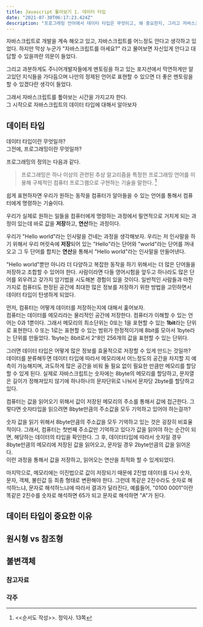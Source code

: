 ```yaml
---
title: Javascript 톺아보기 1. 데이터 타입
date: "2021-07-30T06:17:23.424Z"
description: "프로그래밍 언어에서 데이터 타입은 무엇이고, 왜 중요한지, 그리고 자바스크립트의 데이터 타입은 어떻게 동작하는지 알아보자"
---
```


자바스크립트로 개발을 계속 해오고 있고, 자바스크립트를 어느정도 안다고 생각하고 있었다.
하지만 막상 누군가 "자바스크립트를 아세요?" 라고 물어보면 자신있게 안다고 대답할 수 있을까란 의문이 들었다.

그리고 과분하게도 주니어개발자들에게 멘토링을 하고 있는 포지션에서 막연하게만 알고있던 지식들을 가다듬으며
나만의 정제된 언어로 표현할 수 있으면 더 좋은 멘토링을 할 수 있겠다란 생각이 들었다.

그래서 자바스크립트를 톺아보는 시간을 가지고자 한다.  
그 시작으로 자바스크립트의 데이터 타입에 대해서 알아보자

## 데이터 타입

데이터 타입이란 무엇일까?  
그전에, 프로그래밍이란 무엇일까?

프로그래밍의 정의는 다음과 같다.

> 프로그래밍은 하나 이상의 관련된 추상 알고리즘을 특정한 프로그래밍 언어를 이용해 구체적인 컴퓨터 프로그램으로 구현하는 기술을 말한다.
> [^1]

쉽게 표현하자면 우리가 원하는 동작을 컴퓨터가 알아들을 수 있는 언어를 통해서 컴퓨터에게 명령하는 기술이다.

우리가 실제로 원하는 일들을 컴퓨터에게 명령하는 과정에서 필연적으로 거치게 되는 과정이 있는데 바로 값을 **저장**하고, **연산**하는 과정이다.

우리가 "Hello world"라는 인사말을 건네는 과정을 생각해보자. 우리는 저 인사말을 하기 위해서 우리 머릿속에 **저장**되어 있는
"Hello"라는 단어와 "world"라는 단어를 꺼내오고 그 두 단어를 합치는 **연산**을 통해서 "Hello world"라는 인사말을 만들어낸다.

"Hello world"뿐만 아니라 더 다양하고 복잡한 동작을 하기 위해서는 더 많은 단어들을 저장하고 조합할 수 있어야 한다.
사람이라면 다들 영어시험을 앞두고 하나라도 많은 단어를 외우려고 갖가지 암기법을 시도해본 경험이 있을 것이다.
일반적인 사람들과 마찬가지로 컴퓨터도 한정된 공간에 최대한 많은 정보를 저장하기 위한 방법을 고민하면서 데이터 타입이 탄생하게 되었다.

먼저, 컴퓨터는 어떻게 데이터를 저장하는지에 대해서 훑어보자.  
컴퓨터는 데이터를 메모리라는 물리적인 공간에 저장한다. 컴퓨터가 이해할 수 있는 언어는 0과 1뿐이다.
그래서 메모리의 최소단위는 0또는 1을 포현할 수 있는 **1bit**라는 단위로 표현한다.
0 또는 1로는 표현할 수 있는 범위가 한정적이기에 8bit를 모아서 1byte라는 단위를 만들었다.
1byte는 8bit로서 2^8인 256개의 값을 표현할 수 있는 단위다.

그러면 데이터 타입은 어떻게 많은 정보를 효울적으로 저장할 수 있게 만드는 것일까?
데이터를 분류해두면 데이터 타입에 따라서 메모리에서 어느정도의 공간을 차지할 지 예측이 가능해지며,
과도하게 많은 공간을 비워 둘 필요 없이 필요한 만큼만 메모리를 할당할 수 있게 된다.
실제로 자바스크립트는 숫자에는 8byte의 메모리를 할당하고, 문자열은 길이가 정해져있지 않기에
하나하나의 문자단위로 나눠서 문자당 2byte를 할당하고 있다.

컴퓨터는 값을 읽어오기 위해서 값이 저장된 메모리의 주소를 통해서 값에 접근한다.
그렇다면 숫자타입을 읽으려면 8byte만큼의 주소값을 모두 기억하고 있어야 하는걸까?

숫자 값을 읽기 위해서 8byte만큼의 주소값을 모두 기억하고 있는 것은 굉장히 비효율적이다.
그래서, 컴퓨터는 첫번째 주소값만 기억하고 있다가 값을 읽어야 하는 순간이 되면, 해당하는 데이터의 타입을 확인한다. 그 후,
데이터타입에 따라서 숫자일 경우 8byte만큼의 메모리에 저장된 값을 읽어오고, 문자일 경우 2byte만큼의 값을 읽어온다.  
이런 과정을 통해서 값을 저장하고, 읽어오는 연산을 최적화 할 수 있게되었다.

마지막으로, 메모리에는 이진법으로 값이 저장되기 때문에 2진법 데이터를 다시 숫자, 문자, 객체, 불린값 등 최종 형태로 변환해야 한다.
그런데 똑같은 2진수라도 숫자로 해석하느냐, 문자로 해석하느냐에 따라서 결과가 달라진다,
예를들어, "0100 0001"이란 똑같은 2진수를 숫자로 해석하면 65가 되고 문자로 해석하면 "A"가 된다.

## 데이터 타입이 중요한 이유

## 원시형 vs 참조형

## 불변객체

### 참고자료

### 각주

[^1]: <<순서도 작성>>. 정익사. 13쪽
